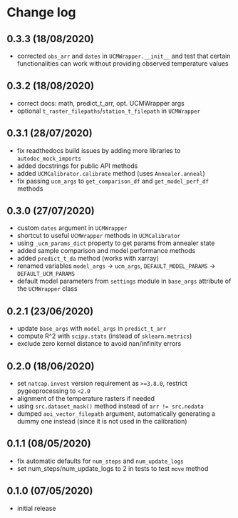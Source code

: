 # Change log

## 0.3.3 (18/08/2020)

* corrected `obs_arr` and `dates` in `UCMWrapper.__init__` and test that certain functionalities can work without providing observed temperature values

## 0.3.2 (18/08/2020)

* correct docs: math, predict_t_arr, opt. UCMWrapper args
* optional `t_raster_filepaths`/`station_t_filepath` in `UCMWrapper`

## 0.3.1 (28/07/2020)

* fix readthedocs build issues by adding more libraries to `autodoc_mock_imports`
* added docstrings for public API methods
* added `UCMCalibrator.calibrate` method (uses `Annealer.anneal`)
* fix passing `ucm_args` to `get_comparison_df` and `get_model_perf_df` methods

## 0.3.0 (27/07/2020)
 
* custom `dates` argument in `UCMWrapper`
* shortcut to useful `UCMWrapper` methods in `UCMCalibrator`
* using `_ucm_params_dict` property to get params from annealer state
* added sample comparison and model performance methods
* added `predict_t_da` method (works with xarray) 
* renamed variables `model_args` -> `ucm_args`, `DEFAULT_MODEL_PARAMS` -> `DEFAULT_UCM_PARAMS`
* default model parameters from `settings` module in `base_args` attribute of the `UCMWrapper` class

## 0.2.1 (23/06/2020)

* update `base_args` with `model_args` in `predict_t_arr`
* compute R^2 with `scipy.stats` (instead of `sklearn.metrics`)
* exclude zero kernel distance to avoid nan/infinity errors

## 0.2.0 (18/06/2020)

* set `natcap.invest` version requirement as `>=3.8.0`, restrict pygeoprocessing to `<2.0`
* alignment of the temperature rasters if needed
* using `src.dataset_mask()` method instead of `arr != src.nodata`
* dumped `aoi_vector_filepath` argument, automatically generating a dummy one instead (since it is not used in the calibration)

## 0.1.1 (08/05/2020)

* fix automatic defaults for `num_steps` and `num_update_logs`
* set num_steps/num_update_logs to 2 in tests to test `move` method

## 0.1.0 (07/05/2020)

* initial release
